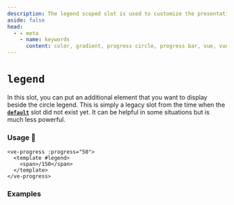 ```yaml
---
description: The legend scoped slot is used to customize the presentation of the circle legend.
aside: false
head:
  - - meta
    - name: keywords
      content: color, gradient, progress circle, progress bar, vue, vue3, vuejs, vue.js, conic gradient circle
---
```


# `legend`

In this slot, you can put an additional element that you want to display beside the circle legend.
This is simply a legacy slot from the time when the [**`default`**](default.md) slot did not exist yet.
It can be helpful in some situations but is much less powerful.

### Usage 📜

```vue
<ve-progress :progress="50">
  <template #legend>
    <span>/150</span>
  </template>
</ve-progress>
```

### Examples

<script setup>
import LegendSlot from '../../.vitepress/theme/Guide/Slots/LegendSlot.vue';
</script>

<p>

<LegendSlot>
<template #code>

<<< @/.vitepress/theme/Guide/Slots/Snippet3.vue

</template>
</LegendSlot>

</p>
